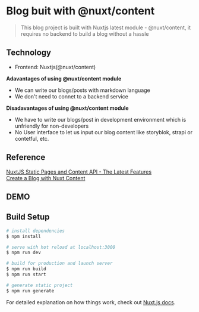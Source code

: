# Blog buit with @nuxt/content 

> This blog project is built with Nuxtjs latest module - @nuxt/content, it requires no backend to build a blog without a hassle

## Technology
- Frontend: Nuxtjs(@nuxt/content)
  
**Adavantages of using @nuxt/content module**
- We can write our blogs/posts with markdown language
- We don't need to connet to a backend service

**Disadavantages of using @nuxt/content module**
- We have to write our blogs/post in development environment which is unfriendly for non-developers
- No User interface to let us input our blog content like storyblok, strapi or contetful, etc.
  
## Reference
[NuxtJS Static Pages and Content API - The Latest Features](https://www.youtube.com/watch?v=syD1Z55X8fQ)
<br>
[Create a Blog with Nuxt Content](https://nuxtjs.org/blog/creating-blog-with-nuxt-content)

## DEMO
[]()

## Build Setup

```bash
# install dependencies
$ npm install

# serve with hot reload at localhost:3000
$ npm run dev

# build for production and launch server
$ npm run build
$ npm run start

# generate static project
$ npm run generate
```

For detailed explanation on how things work, check out [Nuxt.js docs](https://nuxtjs.org).
